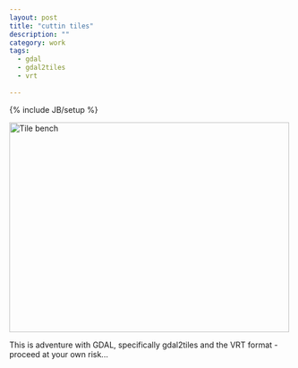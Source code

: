 ```yaml
---
layout: post
title: "cuttin tiles"
description: ""
category: work
tags:
  - gdal
  - gdal2tiles
  - vrt
  
---
```

{% include JB/setup %}

<a href="http://www.flickr.com/photos/icathing/9860160/" title="Tile bench by icathing, on Flickr"><img src="http://farm1.staticflickr.com/5/9860160_ff26d182e3.jpg" width="500" height="375" alt="Tile bench"></a>

This is adventure with GDAL, specifically gdal2tiles and the VRT format - proceed at your own risk... 

